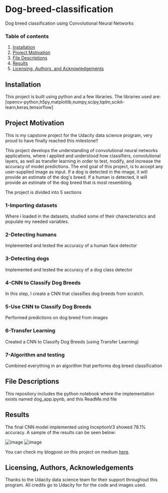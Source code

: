 # Dog-breed-classification
Dog breed classification using Convolutional Neural Networks
### Table of contents
1. [Installation](#installation)
2. [Project Motivation](#motivation)
3. [File Descriptions](#files)
4. [Results](#results)
5. [Licensing, Authors, and Acknowledgements](#licensing)

## Installation <a name="installation"></a>
This project is built using python and a few libraries. 
The libraries used are: [opencv-python,h5py,matplotlib,numpy,scipy,tqdm,scikit-learn,keras,tensorflow]

## Project Motivation<a name="motivation"></a>
This is my capstone project for the Udacity data science program, very proud to have finally reached this milestone!!

This project develops the understanding of convolutional neural networks applications, where i applied and understood how classifiers, convolutional layers, as well as 
transfer learning in order to test, modify, and increase the accuracy of model predictions.
The end goal of this project, is to accept any user-supplied image as input. 
If a dog is detected in the image, it will provide an estimate of the dog's breed. If a human is detected, 
it will provide an estimate of the dog breed that is most resembling. 

The project is divided into 5 sections
### 1-Importing datasets
Where i loaded in the datasets, studied some of their charecteristics and populate my needed variables.

### 2-Detecting humans
Implemented and tested the accuracy of a human face detector

### 3-Detecting dogs
Implemented and tested the accuracy of a dog class detector

### 4-CNN to Classify Dog Breeds
In this step, I create a CNN that classifies dog breeds from scratch.

### 5-Use CNN to Classify Dog Breeds
Performed predictions on dog breed from images

### 6-Transfer Learning
Created a CNN to Classify Dog Breeds (using Transfer Learning)

### 7-Algorithm and testing
Combined everything in an algorithm that performs dog breed classification

## File Descriptions<a name="files"></a>
This repository includes the python notebook where the implementation exists named dog_app.ipynb, and this ReadMe.md file


## Results<a name="results"></a>
The final CNN model implemented using InceptionV3 showed 78.1% accuracy.
A sample of the results can be seen below:

![image](https://user-images.githubusercontent.com/71082811/226230212-254f40f7-fcc3-422f-ba31-7129521b67c5.png)
![image](https://user-images.githubusercontent.com/71082811/226230229-e33f7ee5-9b78-4734-8376-d4c5b6502f49.png)

You can check my blogpost on this project on medium [here](https://medium.com/@youssefsherief/dog-breed-classification-using-convolutional-neural-networks-c5452ebce00d).

## Licensing, Authors, Acknowledgements<a name="licensing"></a>
Thanks to the Udacity data science team for their support throughout this program. All credits go to Udacity for for the code and images used.
